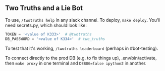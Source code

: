 Two Truths and a Lie Bot
------------------------

To use, `/twotruths help` in any slack channel.  To deploy, `make deploy`.  You'll need secrets.py, which should look like:
```py
TOKEN = '<value of K333>'  # @twotruths
DB_PASSWORD = '<value of K334>'  # two_truths
```

To test that it's working, `/twotruths leaderboard` (perhaps in #bot-testing).

To connect directly to the prod DB (e.g. to fix things up), .env/bin/activate, then `make proxy` in one terminal and `DEBUG=false ipython2` in another.
